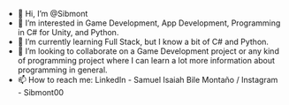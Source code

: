 - 👋 Hi, I’m @Sibmont
- 👀 I’m interested in Game Development, App Development, Programming in C# for Unity, and Python.
- 🌱 I’m currently learning Full Stack, but I know a bit of C# and Python.
- 💞️ I’m looking to collaborate on a Game Development project or any kind of programming project where I can learn a lot more information about programming in general.
- 📫 How to reach me: LinkedIn - Samuel Isaiah Bile Montaño / Instagram - Sibmont00


<!---
Sibmont/Sibmont is a ✨ special ✨ repository because its `README.md` (this file) appears on your GitHub profile.
You can click the Preview link to take a look at your changes.
--->
